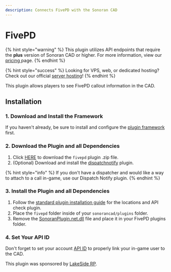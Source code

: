 ```yaml
---
description: Connects FivePD with the Sonoran CAD
---
```


# FivePD

{% hint style="warning" %}
This plugin utilizes API endpoints that require the **plus** version of Sonoran CAD or higher. For more information, view our [pricing ](../../../pricing/faq/)page.
{% endhint %}

{% hint style="success" %}
Looking for VPS, web, or dedicated hosting? Check out our official [server hosting](../../../other-products/server-hosting.md)!
{% endhint %}

This plugin allows players to see FivePD callout information in the CAD.

## Installation

### 1. Download and Install the Framework

If you haven't already, be sure to install and configure the [plugin framework](../framework-installation.md) first.

### 2. Download the Plugin and all Dependencies

1. Click [HERE](https://github.com/Sonoran-Software/sonoran\_fivepd/archive/refs/tags/latest.zip) to download the `fivepd` plugin .zip file.
2. (Optional) Download and install the [dispatchnotify](dispatch-notify.md) plugin.

{% hint style="info" %}
If you don't have a dispatcher and would like a way to attach to a call in-game, use our Dispatch Notify plugin.
{% endhint %}

### 3. Install the Plugin and all Dependencies

1. Follow the [standard plugin installation guide](../plugin-installation/) for the locations and API check plugin.
2. Place the `fivepd` folder inside of your `sonorancad/plugins` folder.
3. Remove the [SonoranPlugin.net.dll](https://github.com/Sonoran-Software/sonoran\_fivepd/blob/main/put\_in\_fivepd\_plugins/SonoranPlugin.net.dll) file and place it in your FivePD plugins folder.

### 4. Set Your API ID

Don't forget to set your account [API ID](../../../sonoran-cad/api-integration/getting-started/setting-your-api-id.md) to properly link your in-game user to the CAD.



This plugin was sponsored by [LakeSide RP](https://discord.gg/465evprDC3).
